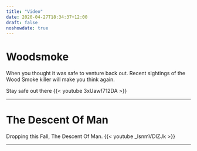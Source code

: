```yaml
---
title: "Video"
date: 2020-04-27T18:34:37+12:00
draft: false
noshowdate: true
---
```



# **Woodsmoke**

When you thought it was safe to venture back out. Recent sightings of the Wood Smoke killer will make you think again.

Stay safe out there
{{< youtube 3xUawf712DA >}}


-------------------------------------------


# **The Descent Of Man**

Dropping this Fall, The Descent Of Man.
{{< youtube _IsnmVDlZJk >}}


-------------------------------------------

